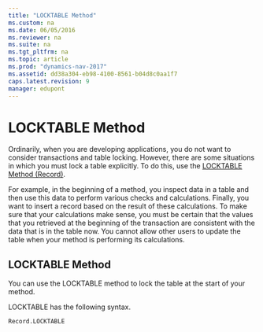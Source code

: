 ```yaml
---
title: "LOCKTABLE Method"
ms.custom: na
ms.date: 06/05/2016
ms.reviewer: na
ms.suite: na
ms.tgt_pltfrm: na
ms.topic: article
ms.prod: "dynamics-nav-2017"
ms.assetid: dd38a304-eb98-4100-8561-b04d8c0aa1f7
caps.latest.revision: 9
manager: edupont
---
```

# LOCKTABLE Method
Ordinarily, when you are developing applications, you do not want to consider transactions and table locking. However, there are some situations in which you must lock a table explicitly. To do this, use the [LOCKTABLE Method \(Record\)](devenv-LOCKTABLE-Method-Record.md).  

 For example, in the beginning of a method, you inspect data in a table and then use this data to perform various checks and calculations. Finally, you want to insert a record based on the result of these calculations. To make sure that your calculations make sense, you must be certain that the values that you retrieved at the beginning of the transaction are consistent with the data that is in the table now. You cannot allow other users to update the table when your method is performing its calculations.  

## LOCKTABLE Method  
 You can use the LOCKTABLE method to lock the table at the start of your method.  

 LOCKTABLE has the following syntax.  

```  
Record.LOCKTABLE  
```
